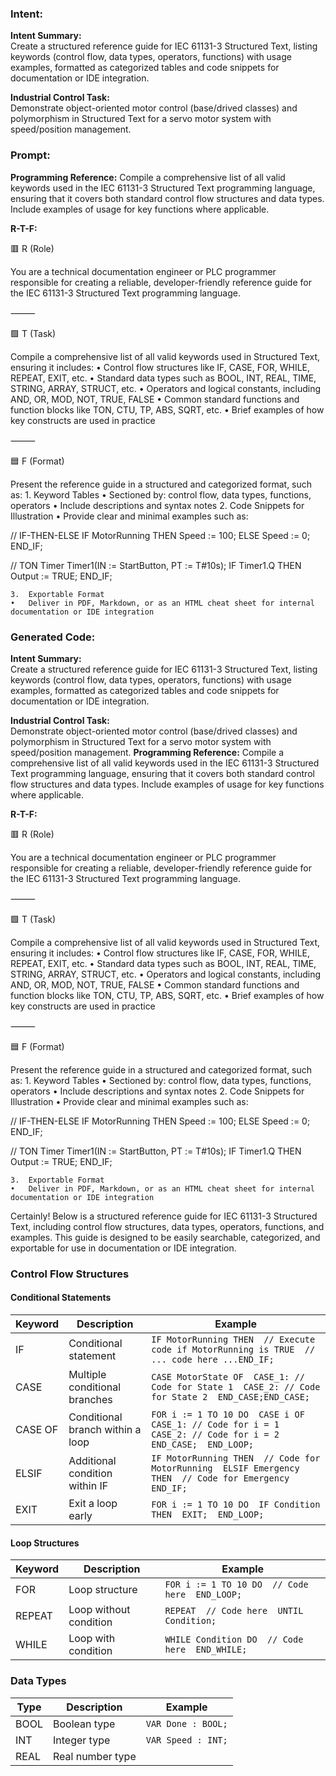 ### Intent:
**Intent Summary:**  
Create a structured reference guide for IEC 61131-3 Structured Text, listing keywords (control flow, data types, operators, functions) with usage examples, formatted as categorized tables and code snippets for documentation or IDE integration.  

**Industrial Control Task:**  
Demonstrate object-oriented motor control (base/drived classes) and polymorphism in Structured Text for a servo motor system with speed/position management.

### Prompt:
**Programming Reference:**
Compile a comprehensive list of all valid keywords used in the IEC 61131-3 Structured Text programming language, ensuring that it covers both standard control flow structures and data types. Include examples of usage for key functions where applicable.

**R-T-F:**

🟥 R (Role)

You are a technical documentation engineer or PLC programmer responsible for creating a reliable, developer-friendly reference guide for the IEC 61131-3 Structured Text programming language.

⸻

🟩 T (Task)

Compile a comprehensive list of all valid keywords used in Structured Text, ensuring it includes:
	•	Control flow structures like IF, CASE, FOR, WHILE, REPEAT, EXIT, etc.
	•	Standard data types such as BOOL, INT, REAL, TIME, STRING, ARRAY, STRUCT, etc.
	•	Operators and logical constants, including AND, OR, MOD, NOT, TRUE, FALSE
	•	Common standard functions and function blocks like TON, CTU, TP, ABS, SQRT, etc.
	•	Brief examples of how key constructs are used in practice

⸻

🟦 F (Format)

Present the reference guide in a structured and categorized format, such as:
	1.	Keyword Tables
	•	Sectioned by: control flow, data types, functions, operators
	•	Include descriptions and syntax notes
	2.	Code Snippets for Illustration
	•	Provide clear and minimal examples such as:

 // IF-THEN-ELSE
IF MotorRunning THEN
  Speed := 100;
ELSE
  Speed := 0;
END_IF;

// TON Timer
Timer1(IN := StartButton, PT := T#10s);
IF Timer1.Q THEN
  Output := TRUE;
END_IF;

	3.	Exportable Format
	•	Deliver in PDF, Markdown, or as an HTML cheat sheet for internal documentation or IDE integration

### Generated Code:
**Intent Summary:**  
Create a structured reference guide for IEC 61131-3 Structured Text, listing keywords (control flow, data types, operators, functions) with usage examples, formatted as categorized tables and code snippets for documentation or IDE integration.  

**Industrial Control Task:**  
Demonstrate object-oriented motor control (base/drived classes) and polymorphism in Structured Text for a servo motor system with speed/position management.
**Programming Reference:**
Compile a comprehensive list of all valid keywords used in the IEC 61131-3 Structured Text programming language, ensuring that it covers both standard control flow structures and data types. Include examples of usage for key functions where applicable.

**R-T-F:**

🟥 R (Role)

You are a technical documentation engineer or PLC programmer responsible for creating a reliable, developer-friendly reference guide for the IEC 61131-3 Structured Text programming language.

⸻

🟩 T (Task)

Compile a comprehensive list of all valid keywords used in Structured Text, ensuring it includes:
	•	Control flow structures like IF, CASE, FOR, WHILE, REPEAT, EXIT, etc.
	•	Standard data types such as BOOL, INT, REAL, TIME, STRING, ARRAY, STRUCT, etc.
	•	Operators and logical constants, including AND, OR, MOD, NOT, TRUE, FALSE
	•	Common standard functions and function blocks like TON, CTU, TP, ABS, SQRT, etc.
	•	Brief examples of how key constructs are used in practice

⸻

🟦 F (Format)

Present the reference guide in a structured and categorized format, such as:
	1.	Keyword Tables
	•	Sectioned by: control flow, data types, functions, operators
	•	Include descriptions and syntax notes
	2.	Code Snippets for Illustration
	•	Provide clear and minimal examples such as:

 // IF-THEN-ELSE
IF MotorRunning THEN
  Speed := 100;
ELSE
  Speed := 0;
END_IF;

// TON Timer
Timer1(IN := StartButton, PT := T#10s);
IF Timer1.Q THEN
  Output := TRUE;
END_IF;

	3.	Exportable Format
	•	Deliver in PDF, Markdown, or as an HTML cheat sheet for internal documentation or IDE integration
Certainly! Below is a structured reference guide for IEC 61131-3 Structured Text, including control flow structures, data types, operators, functions, and examples. This guide is designed to be easily searchable, categorized, and exportable for use in documentation or IDE integration.

### Control Flow Structures

#### Conditional Statements

| Keyword | Description | Example |
|---------|-------------|---------|
| IF | Conditional statement | ```IF MotorRunning THEN  // Execute code if MotorRunning is TRUE  // ... code here ...END_IF; ``` |
| CASE | Multiple conditional branches | ```CASE MotorState OF  CASE_1: // Code for State 1  CASE_2: // Code for State 2  END_CASE;END_CASE; ``` |
| CASE OF | Conditional branch within a loop | ```FOR i := 1 TO 10 DO  CASE i OF  CASE_1: // Code for i = 1  CASE_2: // Code for i = 2  END_CASE;  END_LOOP; ``` |
| ELSIF | Additional condition within IF | ```IF MotorRunning THEN  // Code for MotorRunning  ELSIF Emergency THEN  // Code for Emergency  END_IF; ``` |
| EXIT | Exit a loop early | ```FOR i := 1 TO 10 DO  IF Condition THEN  EXIT;  END_LOOP; ``` |

#### Loop Structures

| Keyword | Description | Example |
|---------|-------------|---------|
| FOR | Loop structure | ```FOR i := 1 TO 10 DO  // Code here  END_LOOP; ``` |
| REPEAT | Loop without condition | ```REPEAT  // Code here  UNTIL Condition; ``` |
| WHILE | Loop with condition | ```WHILE Condition DO  // Code here  END_WHILE; ``` |

### Data Types

| Type | Description | Example |
|------|-------------|---------|
| BOOL | Boolean type | ```VAR Done : BOOL;``` |
| INT | Integer type | ```VAR Speed : INT;``` |
| REAL | Real number type |
